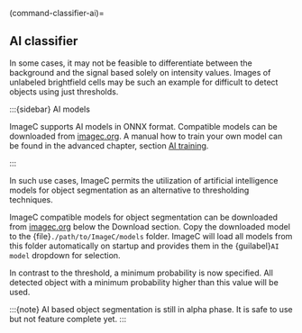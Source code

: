 (command-classifier-ai)=
## AI classifier

In some cases, it may not be feasible to differentiate between the background and the signal based solely on intensity values.
Images of unlabeled brightfield cells may be such an example for difficult to detect objects using just thresholds.

:::{sidebar} AI models

ImageC supports AI models in ONNX format.
Compatible models can be downloaded from [imagec.org](https://imagec.org).
A manual how to train your own model can be found in the advanced chapter, section [AI training](ai-training).

:::

In such use cases, ImageC permits the utilization of artificial intelligence models for object segmentation as an alternative to thresholding techniques.

ImageC compatible models for object segmentation can be downloaded from [imagec.org](https://imagec.org) below the Download section.
Copy the downloaded model to the {file}`./path/to/ImageC/models` folder.
ImageC will load all models from this folder automatically on startup and provides them in the {guilabel}`AI model` dropdown for selection.

In contrast to the threshold, a minimum probability is now specified.
All detected object with a minimum probability higher than this value will be used.

:::{note}
AI based object segmentation is still in alpha phase.
It is safe to use but not feature complete yet.
:::